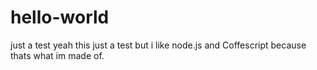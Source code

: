 # hello-world
just a test
yeah this just a test but i like node.js and Coffescript because thats what im made of.
